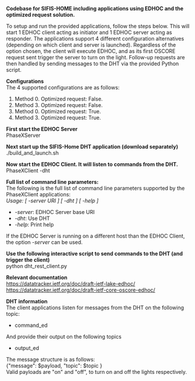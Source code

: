 **Codebase for SIFIS-HOME including applications using EDHOC and the optimized request solution.**

To setup and run the provided applications, follow the steps below. This will start 1 EDHOC client acting as initiator and 1 EDHOC server acting as responder. The applications support 4 different configuration alternatives (depending on which client and server is launched). Regardless of the option chosen, the client will execute EDHOC, and as its first OSCORE request sent trigger the server to turn on the light. Follow-up requests are then handled by sending messages to the DHT via the provided Python script.

**Configurations**  
The 4 supported configurations are as follows:  
1. Method 0. Optimized request: False.
2. Method 3. Optimized request: False.
3. Method 0. Optimized request: True.
4. Method 3. Optimized request: True.

**First start the EDHOC Server**  
PhaseXServer  

**Next start up the SIFIS-Home DHT application (download separately)**  
./build_and_launch.sh 

**Now start the EDHOC Client. It will listen to commands from the DHT.**  
PhaseXClient -dht  

**Full list of command line parameters:**  
The following is the full list of command line parameters supported by the PhaseXClient applications:  
*Usage: [ -server URI ] [ -dht ] [ -help ]*
- *-server*: EDHOC Server base URI
- *-dht*: Use DHT
- *-help*: Print help

If the EDHOC Server is running on a different host than the EDHOC Client, the option *-server* can be used.

**Use the following interactive script to send commands to the DHT (and trigger the client)**  
python dht_rest_client.py

**Relevant documentation**  
https://datatracker.ietf.org/doc/draft-ietf-lake-edhoc/  
https://datatracker.ietf.org/doc/draft-ietf-core-oscore-edhoc/  

**DHT information**  
The client applications listen for messages from the DHT on the following topic:  
* command_ed

And provide their output on the following topics  
* output_ed

The message structure is as follows:  
{"message": $payload, "topic": $topic }  
Valid payloads are "on" and "off", to turn on and off the lights respectively.  


